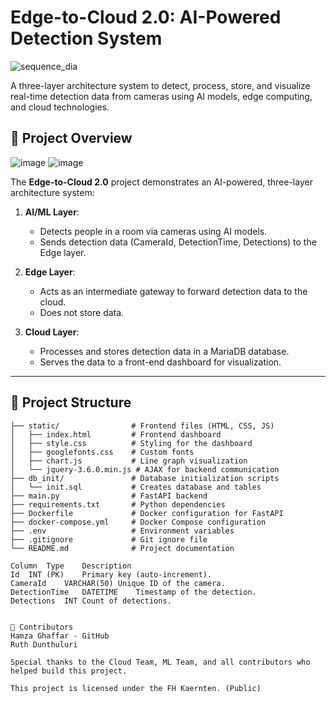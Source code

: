 # Edge-to-Cloud 2.0: AI-Powered Detection System

![sequence_dia](https://github.com/user-attachments/assets/3d5dfc24-bd27-4450-b5cb-4af83623adf4)


A three-layer architecture system to detect, process, store, and visualize real-time detection data from cameras using AI models, edge computing, and cloud technologies.


## 🚀 **Project Overview**
![image](https://github.com/user-attachments/assets/b94fb498-d1e0-43d9-b29d-8a64b10d3ca4)
![image](https://github.com/user-attachments/assets/26497cd6-9c33-46a6-8ddc-054bdedb145d)



The **Edge-to-Cloud 2.0** project demonstrates an AI-powered, three-layer architecture system:

1. **AI/ML Layer**:
   - Detects people in a room via cameras using AI models.
   - Sends detection data (CameraId, DetectionTime, Detections) to the Edge layer.

2. **Edge Layer**:
   - Acts as an intermediate gateway to forward detection data to the cloud.
   - Does not store data.

3. **Cloud Layer**:
   - Processes and stores detection data in a MariaDB database.
   - Serves the data to a front-end dashboard for visualization.

---


## 📂 **Project Structure**

```plaintext
├── static/                # Frontend files (HTML, CSS, JS)
│   ├── index.html         # Frontend dashboard
│   ├── style.css          # Styling for the dashboard
│   ├── googlefonts.css    # Custom fonts
│   ├── chart.js           # Line graph visualization
│   └── jquery-3.6.0.min.js # AJAX for backend communication
├── db_init/               # Database initialization scripts
│   └── init.sql           # Creates database and tables
├── main.py                # FastAPI backend
├── requirements.txt       # Python dependencies
├── Dockerfile             # Docker configuration for FastAPI
├── docker-compose.yml     # Docker Compose configuration
├── .env                   # Environment variables
├── .gitignore             # Git ignore file
└── README.md              # Project documentation

Column	Type	Description
Id	INT (PK)	Primary key (auto-increment).
CameraId	VARCHAR(50)	Unique ID of the camera.
DetectionTime	DATETIME	Timestamp of the detection.
Detections	INT	Count of detections.


👥 Contributors
Hamza Ghaffar - GitHub
Ruth Dunthuluri

Special thanks to the Cloud Team, ML Team, and all contributors who helped build this project.

This project is licensed under the FH Kaernten. (Public)
